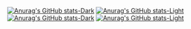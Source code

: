 <!---Для подробной версии
[![Top Langs](https://github-readme-stats.vercel.app/api/top-langs/?username=acdemeg)](https://github.com/acdemeg/github-readme-stats)
-->

<div align="center">

    
  [![Anurag's GitHub stats-Dark](https://github-readme-stats.vercel.app/api/top-langs?username=acdemeg&show_icons=true&layout=compact&langs_count=8&theme=dark#gh-dark-mode-only)](https://github.com/acdemeg/github-readme-stats#gh-dark-mode-only)
  [![Anurag's GitHub stats-Light](https://github-readme-stats.vercel.app/api/top-langs?username=acdemeg&show_icons=true&layout=compact&langs_count=8&theme=default#gh-light-mode-only)](https://github.com/acdemeg/github-readme-stats#gh-light-mode-only)
  [![Anurag's GitHub stats-Dark](https://github-readme-stats.vercel.app/api?username=acdemeg&show_icons=true&theme=dark&include_all_commits=true#gh-dark-mode-only)](https://github.com/acdemeg/github-readme-stats#gh-dark-mode-only)
  [![Anurag's GitHub stats-Light](https://github-readme-stats.vercel.app/api?username=acdemeg&show_icons=true&theme=default&include_all_commits=true#gh-light-mode-only)](https://github.com/acdemeg/github-readme-stats#gh-light-mode-only)

  </div>
</div>




